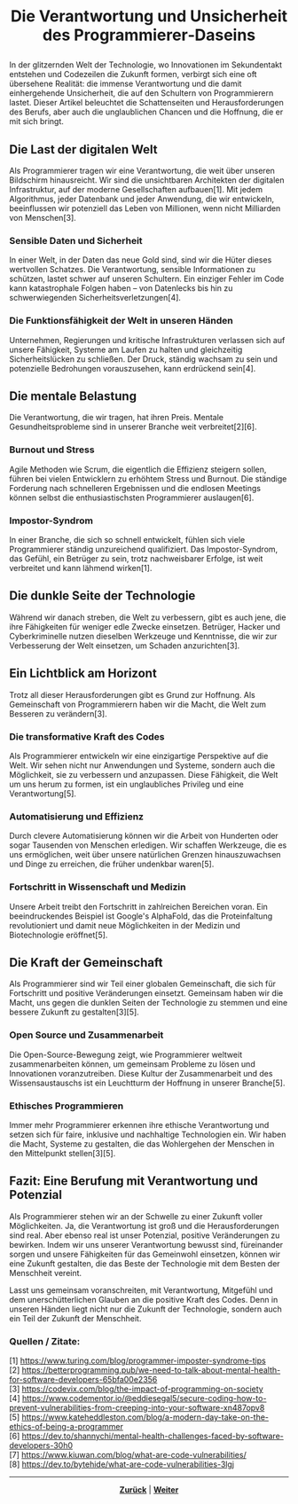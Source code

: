 # <p align="center">Die Verantwortung und Unsicherheit des Programmierer‐Daseins</p>

In der glitzernden Welt der Technologie, wo Innovationen im Sekundentakt entstehen und Codezeilen die Zukunft formen, verbirgt sich eine oft übersehene Realität: die immense Verantwortung und die damit einhergehende Unsicherheit, die auf den Schultern von Programmierern lastet. Dieser Artikel beleuchtet die Schattenseiten und Herausforderungen des Berufs, aber auch die unglaublichen Chancen und die Hoffnung, die er mit sich bringt.

## Die Last der digitalen Welt

Als Programmierer tragen wir eine Verantwortung, die weit über unseren Bildschirm hinausreicht. Wir sind die unsichtbaren Architekten der digitalen Infrastruktur, auf der moderne Gesellschaften aufbauen[1]. Mit jedem Algorithmus, jeder Datenbank und jeder Anwendung, die wir entwickeln, beeinflussen wir potenziell das Leben von Millionen, wenn nicht Milliarden von Menschen[3].

### Sensible Daten und Sicherheit

In einer Welt, in der Daten das neue Gold sind, sind wir die Hüter dieses wertvollen Schatzes. Die Verantwortung, sensible Informationen zu schützen, lastet schwer auf unseren Schultern. Ein einziger Fehler im Code kann katastrophale Folgen haben – von Datenlecks bis hin zu schwerwiegenden Sicherheitsverletzungen[4].

### Die Funktionsfähigkeit der Welt in unseren Händen

Unternehmen, Regierungen und kritische Infrastrukturen verlassen sich auf unsere Fähigkeit, Systeme am Laufen zu halten und gleichzeitig Sicherheitslücken zu schließen. Der Druck, ständig wachsam zu sein und potenzielle Bedrohungen vorauszusehen, kann erdrückend sein[4].

## Die mentale Belastung

Die Verantwortung, die wir tragen, hat ihren Preis. Mentale Gesundheitsprobleme sind in unserer Branche weit verbreitet[2][6].

### Burnout und Stress

Agile Methoden wie Scrum, die eigentlich die Effizienz steigern sollen, führen bei vielen Entwicklern zu erhöhtem Stress und Burnout. Die ständige Forderung nach schnelleren Ergebnissen und die endlosen Meetings können selbst die enthusiastischsten Programmierer auslaugen[6].

### Impostor-Syndrom

In einer Branche, die sich so schnell entwickelt, fühlen sich viele Programmierer ständig unzureichend qualifiziert. Das Impostor-Syndrom, das Gefühl, ein Betrüger zu sein, trotz nachweisbarer Erfolge, ist weit verbreitet und kann lähmend wirken[1].

## Die dunkle Seite der Technologie

Während wir danach streben, die Welt zu verbessern, gibt es auch jene, die ihre Fähigkeiten für weniger edle Zwecke einsetzen. Betrüger, Hacker und Cyberkriminelle nutzen dieselben Werkzeuge und Kenntnisse, die wir zur Verbesserung der Welt einsetzen, um Schaden anzurichten[3].

## Ein Lichtblick am Horizont

Trotz all dieser Herausforderungen gibt es Grund zur Hoffnung. Als Gemeinschaft von Programmierern haben wir die Macht, die Welt zum Besseren zu verändern[3].

### Die transformative Kraft des Codes

Als Programmierer entwickeln wir eine einzigartige Perspektive auf die Welt. Wir sehen nicht nur Anwendungen und Systeme, sondern auch die Möglichkeit, sie zu verbessern und anzupassen. Diese Fähigkeit, die Welt um uns herum zu formen, ist ein unglaubliches Privileg und eine Verantwortung[5].

### Automatisierung und Effizienz

Durch clevere Automatisierung können wir die Arbeit von Hunderten oder sogar Tausenden von Menschen erledigen. Wir schaffen Werkzeuge, die es uns ermöglichen, weit über unsere natürlichen Grenzen hinauszuwachsen und Dinge zu erreichen, die früher undenkbar waren[5].

### Fortschritt in Wissenschaft und Medizin

Unsere Arbeit treibt den Fortschritt in zahlreichen Bereichen voran. Ein beeindruckendes Beispiel ist Google's AlphaFold, das die Proteinfaltung revolutioniert und damit neue Möglichkeiten in der Medizin und Biotechnologie eröffnet[5].

## Die Kraft der Gemeinschaft

Als Programmierer sind wir Teil einer globalen Gemeinschaft, die sich für Fortschritt und positive Veränderungen einsetzt. Gemeinsam haben wir die Macht, uns gegen die dunklen Seiten der Technologie zu stemmen und eine bessere Zukunft zu gestalten[3][5].

### Open Source und Zusammenarbeit

Die Open-Source-Bewegung zeigt, wie Programmierer weltweit zusammenarbeiten können, um gemeinsam Probleme zu lösen und Innovationen voranzutreiben. Diese Kultur der Zusammenarbeit und des Wissensaustauschs ist ein Leuchtturm der Hoffnung in unserer Branche[5].

### Ethisches Programmieren

Immer mehr Programmierer erkennen ihre ethische Verantwortung und setzen sich für faire, inklusive und nachhaltige Technologien ein. Wir haben die Macht, Systeme zu gestalten, die das Wohlergehen der Menschen in den Mittelpunkt stellen[3][5].

## Fazit: Eine Berufung mit Verantwortung und Potenzial

Als Programmierer stehen wir an der Schwelle zu einer Zukunft voller Möglichkeiten. Ja, die Verantwortung ist groß und die Herausforderungen sind real. Aber ebenso real ist unser Potenzial, positive Veränderungen zu bewirken. Indem wir uns unserer Verantwortung bewusst sind, füreinander sorgen und unsere Fähigkeiten für das Gemeinwohl einsetzen, können wir eine Zukunft gestalten, die das Beste der Technologie mit dem Besten der Menschheit vereint.

Lasst uns gemeinsam voranschreiten, mit Verantwortung, Mitgefühl und dem unerschütterlichen Glauben an die positive Kraft des Codes. Denn in unseren Händen liegt nicht nur die Zukunft der Technologie, sondern auch ein Teil der Zukunft der Menschheit.

### Quellen / Zitate:

[1] https://www.turing.com/blog/programmer-imposter-syndrome-tips <br>
[2] https://betterprogramming.pub/we-need-to-talk-about-mental-health-for-software-developers-65bfa00e2356 <br>
[3] https://codevix.com/blog/the-impact-of-programming-on-society <br>
[4] https://www.codementor.io/@eddiesegal5/secure-coding-how-to-prevent-vulnerabilities-from-creeping-into-your-software-xn487opv8 <br>
[5] https://www.kateheddleston.com/blog/a-modern-day-take-on-the-ethics-of-being-a-programmer <br>
[6] https://dev.to/shannychi/mental-health-challenges-faced-by-software-developers-30h0 <br>
[7] https://www.kiuwan.com/blog/what-are-code-vulnerabilities/ <br>
[8] https://dev.to/bytehide/what-are-code-vulnerabilities-3lgj <br>

---

<p align="center"><a href="/docs/08-karriere/02-anwendungsentwickler_beruf/README.md"><strong>Zurück</strong></a> | <a href="/docs/08-karriere/02-anwendungsentwickler_beruf/02-bewerbungsverfahren/README.md"><strong>Weiter</strong></a></p>
